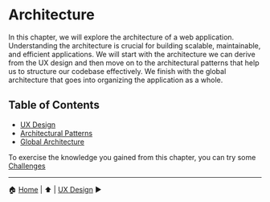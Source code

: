 # Architecture

In this chapter, we will explore the architecture of a web application.
Understanding the architecture is crucial for building scalable, maintainable, and efficient applications. We will start with the architecture we can derive from the UX design and then move on to the architectural patterns that help us to structure our codebase effectively.
We finish with the global architecture that goes into organizing the application as a whole.

## Table of Contents

- [UX Design](./ux-design.md)
- [Architectural Patterns](./architectural-patterns.md)
- [Global Architecture](./global-architecture.md)

To exercise the knowledge you gained from this chapter, you can try some
 [Challenges](./challenges.md)

---

:house: [Home](../README.md) | :arrow_up: [](../README.md) | [UX Design](./ux-design.md) :arrow_forward:
